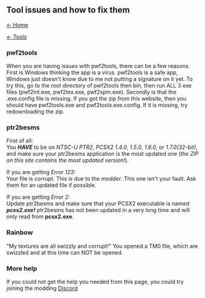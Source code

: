 ## Tool issues and how to fix them

[← Home](https://ptrguide.github.io)

[← Tools](https://ptrguide.github.io/ptr2-iso-edit-tools)

### pwf2tools

When you are having issues with pwf2tools, there can be a few reasons. First is Windows thinking the app is a virus. pwf2tools is a safe app, Windows just doesn't know due to me not putting a signature on it yet. To try this, go to the root directory of pwf2tools then bin, then run ALL 3 exe files (pwf2int.exe, pwf2tex.exe, pwf2spm.exe). Secondly is that the .exe.config file is missing. If you got the zip from this website, then you should have pwf2tools.exe and pwf2tools.exe.config. If it is missing, try redownloading the zip.

### ptr2besms

First of all: \
You ***HAVE*** to be on *NTSC-U PTR2*, *PCSX2 1.4.0*, *1.5.0*, *1.6.0*, or *1.7.0(32-bit)*, and make sure your ptr2besms application is the most updated one (*the ZIP on this site contains the most updated version!*).

If you are getting *Error 123:* \
Your file is corrupt. This is due to the *modder*. This one isn't your fault. Ask them for an updated file if possible.

If you are getting *Error 2:* \
Update ptr2besms and make sure that your PCSX2 executable is named ***pcsx2.exe!*** ptr2besms has not been updated in a very long time and will only read from **pcsx2.exe**.

### Rainbow

"My textures are all swizzly and corrupt!" You opened a TM0 file, which are swizzled and at this time can NOT be opened.

### More help

If you could not get the help you needed from this page, you could try joining the modding [Discord](https://discord.gg/RVa7XQc)
